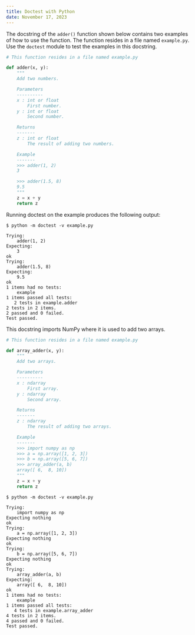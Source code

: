 ```yaml
---
title: Doctest with Python
date: November 17, 2023
---
```


The docstring of the `adder()` function shown below contains two examples of how to use the function. The function resides in a file named `example.py`. Use the `doctest` module to test the examples in this docstring.

```python
# This function resides in a file named example.py

def adder(x, y):
    """
    Add two numbers.

    Parameters
    ----------
    x : int or float
        First number.
    y : int or float
        Second number.

    Returns
    -------
    z : int or float
        The result of adding two numbers.

    Example
    -------
    >>> adder(1, 2)
    3

    >>> adder(1.5, 8)
    9.5
    """
    z = x + y
    return z
```

Running doctest on the example produces the following output:

```text
$ python -m doctest -v example.py

Trying:
    adder(1, 2)
Expecting:
    3
ok
Trying:
    adder(1.5, 8)
Expecting:
    9.5
ok
1 items had no tests:
    example
1 items passed all tests:
   2 tests in example.adder
2 tests in 2 items.
2 passed and 0 failed.
Test passed.
```

This docstring imports NumPy where it is used to add two arrays.

```python
# This function resides in a file named example.py

def array_adder(x, y):
    """
    Add two arrays.

    Parameters
    ----------
    x : ndarray
        First array.
    y : ndarray
        Second array.

    Returns
    -------
    z : ndarray
        The result of adding two arrays.

    Example
    -------
    >>> import numpy as np
    >>> a = np.array([1, 2, 3])
    >>> b = np.array([5, 6, 7])
    >>> array_adder(a, b)
    array([ 6,  8, 10])
    """
    z = x + y
    return z
```

```text
$ python -m doctest -v example.py

Trying:
    import numpy as np
Expecting nothing
ok
Trying:
    a = np.array([1, 2, 3])
Expecting nothing
ok
Trying:
    b = np.array([5, 6, 7])
Expecting nothing
ok
Trying:
    array_adder(a, b)
Expecting:
    array([ 6,  8, 10])
ok
1 items had no tests:
    example
1 items passed all tests:
   4 tests in example.array_adder
4 tests in 2 items.
4 passed and 0 failed.
Test passed.
```
